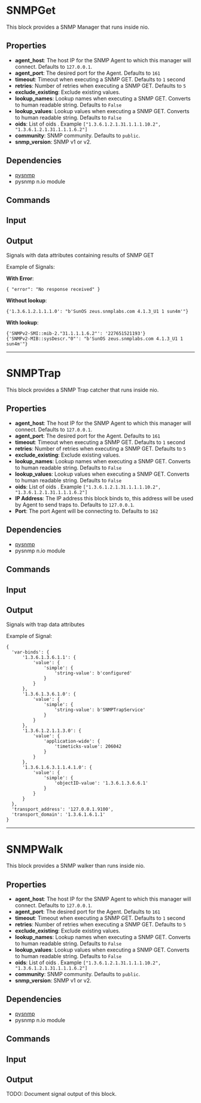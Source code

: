 SNMPGet
=======

This block provides a SNMP Manager that runs inside nio.


Properties
----------

-  **agent_host**: The host IP for the SNMP Agent to which this manager will connect. Defaults to `127.0.0.1`.
-  **agent_port**: The desired port for the Agent. Defaults to `161`
-  **timeout**: Timeout when executing a SNMP GET. Defaults to `1` second
-  **retries**: Number of retries when executing a SNMP GET. Defaults to `5`
-  **exclude_existing**: Exclude existing values.
-  **lookup_names**: Lookup names when executing a SNMP GET. Converts to human readable string. Defaults to `False`
-  **lookup_values**: Lookup values when executing a SNMP GET. Converts to human readable string. Defaults to `False`
-  **oids**: List of oids . Example `["1.3.6.1.2.1.31.1.1.1.10.2", "1.3.6.1.2.1.31.1.1.1.6.2"]`
-  **community**: SNMP community. Defaults to `public`.
-  **snmp_version**: SNMP v1 or v2.

Dependencies
------------

-   [pysnmp](https://pypi.python.org/pypi/pysnmp/)
-   pysnmp n.io module

Commands
--------


Input
-----


Output
------

  Signals with data attributes containing results of SNMP GET

  Example of Signals:

  **With Error**:

  ```
  { "error": "No response received" }
  ```

  **Without lookup**:

  ```
  {'1.3.6.1.2.1.1.1.0': "b'SunOS zeus.snmplabs.com 4.1.3_U1 1 sun4m'"}
  ```

  **With lookup**:

  ```
  {'SNMPv2-SMI::mib-2."31.1.1.1.6.2"': '227651521193'}
  {'SNMPv2-MIB::sysDescr."0"': "b'SunOS zeus.snmplabs.com 4.1.3_U1 1 sun4m'"}
  ```

----------------

SNMPTrap
========

This block provides a SNMP Trap catcher that runs inside nio.


Properties
----------

-  **agent_host**: The host IP for the SNMP Agent to which this manager will connect. Defaults to `127.0.0.1`.
-  **agent_port**: The desired port for the Agent. Defaults to `161`
-  **timeout**: Timeout when executing a SNMP GET. Defaults to `1` second
-  **retries**: Number of retries when executing a SNMP GET. Defaults to `5`
-  **exclude_existing**: Exclude existing values.
-  **lookup_names**: Lookup names when executing a SNMP GET. Converts to human readable string. Defaults to `False`
-  **lookup_values**: Lookup values when executing a SNMP GET. Converts to human readable string. Defaults to `False`
-  **oids**: List of oids . Example `["1.3.6.1.2.1.31.1.1.1.10.2", "1.3.6.1.2.1.31.1.1.1.6.2"]`
-  **IP Address**: The IP address this block binds to, this address will be used by Agent to send traps to. Defaults to `127.0.0.1`.
-  **Port**: The port Agent will be connecting to. Defaults to `162`

Dependencies
------------

-   [pysnmp](https://pypi.python.org/pypi/pysnmp/)
-   pysnmp n.io module

Commands
--------


Input
-----


Output
------

  Signals with trap data attributes

  Example of Signal:

  ```
  {
  	'var-binds': {
  		'1.3.6.1.3.6.1.1': {
  			'value': {
  				'simple': {
  					'string-value': b'configured'
  				}
  			}
  		},
     	'1.3.6.1.3.6.1.0': {
     		'value': {
     			'simple': {
     				'string-value': b'SNMPTrapService'
     			}
     		}
     	},
     	'1.3.6.1.2.1.1.3.0': {
     		'value': {
     			'application-wide': {
     				'timeticks-value': 206042
     			}
     		}
     	},
     	'1.3.6.1.6.3.1.1.4.1.0': {
     		'value': {
     			'simple': {
     				'objectID-value': '1.3.6.1.3.6.6.1'
     			}
     		}
     	}
    },
	'transport_address': '127.0.0.1.9100',
  	'transport_domain': '1.3.6.1.6.1.1'
  }
  ```

----------------

SNMPWalk
========

This block provides a SNMP walker than runs inside nio.


Properties
----------

-  **agent_host**: The host IP for the SNMP Agent to which this manager will connect. Defaults to `127.0.0.1`.
-  **agent_port**: The desired port for the Agent. Defaults to `161`
-  **timeout**: Timeout when executing a SNMP GET. Defaults to `1` second
-  **retries**: Number of retries when executing a SNMP GET. Defaults to `5`
-  **exclude_existing**: Exclude existing values.
-  **lookup_names**: Lookup names when executing a SNMP GET. Converts to human readable string. Defaults to `False`
-  **lookup_values**: Lookup values when executing a SNMP GET. Converts to human readable string. Defaults to `False`
-  **oids**: List of oids . Example `["1.3.6.1.2.1.31.1.1.1.10.2", "1.3.6.1.2.1.31.1.1.1.6.2"]`
-  **community**: SNMP community. Defaults to `public`.
-  **snmp_version**: SNMP v1 or v2.

Dependencies
------------

-   [pysnmp](https://pypi.python.org/pypi/pysnmp/)
-   pysnmp n.io module

Commands
--------


Input
-----


Output
------
TODO: Document signal output of this block.
